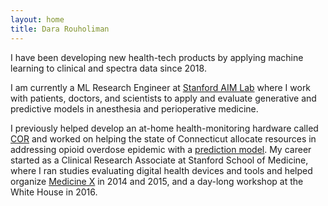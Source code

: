 ```yaml
---
layout: home
title: Dara Rouholiman
---
```


I have been developing new health-tech products by applying machine learning to clinical 
and spectra data since 2018.

I am currently a ML Research Engineer at [Stanford AIM Lab](https://aim.stanford.edu) where I work with patients, 
doctors, and scientists to apply and evaluate generative and predictive models in anesthesia 
and perioperative medicine. 

I previously helped develop an at-home health-monitoring hardware called [COR](https://www.forbes.com/sites/johnkoetsier/2022/03/19/1000x-more-sensitive-than-apple-watch-cor-is-a-fitbit-for-your-blood "At-Home Blood Analyzer")
and worked on helping the state of Connecticut allocate resources in addressing 
opioid overdose epidemic with a [prediction model](https://about.gitlab.com/blog/2018/09/05/how-telesphora-is-tackling-the-opioid-crisis-machine-learning-human-centered-design "Spatiotemporal Model of Telesphora"). 
My career started as a Clinical Research Associate at Stanford School of Medicine, 
where I ran studies evaluating digital health devices and tools 
and helped organize [Medicine X](https://medicinex.stanford.edu "The Most Discussed Academic Conference in Medicine") in 2014 and 2015, and a day-long workshop 
at the White House in 2016. 
